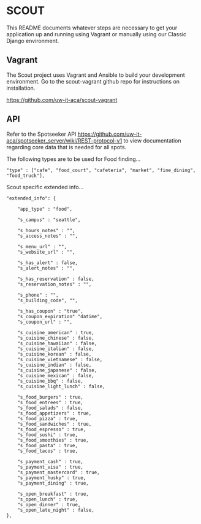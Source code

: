 SCOUT
=====

This README documents whatever steps are necessary to get your application up and running using Vagrant or manually using our Classic Django environment.

## Vagrant ##

The Scout project uses Vagrant and Ansible to build your development environment. Go to the scout-vagrant github repo for instructions on installation.

https://github.com/uw-it-aca/scout-vagrant

    
## API ##

Refer to the Spotseeker API https://github.com/uw-it-aca/spotseeker_server/wiki/REST-protocol-v1 to view documentation regarding core data that is needed for all spots.


The following types are to be used for Food finding...

    "type" : ["cafe", "food_court", "cafeteria", "market", "fine_dining", "food_truck"],


Scout specific extended info...
    
	"extended_info": {
		
		"app_type" : "food",
		
		"s_campus" : "seattle",
		
		"s_hours_notes" : "",
		"s_access_notes" : "",
		
		"s_menu_url" : "",
		"s_website_url" : "",
		
		"s_has_alert" : false,
		"s_alert_notes" : "",
		
	    "s_has_reservation" : false,
		"s_reservation_notes" : "",
			
		"s_phone" : "",
		"s_building_code", "",
		
		"s_has_coupon" : "true",
		"s_coupon_expiration" "datime",
		"s_coupon_url" : "",
		
	    "s_cuisine_american" : true,
		"s_cuisine_chinese" : false,
		"s_cuisine_hawaiian" : false,
		"s_cuisine_italian" : false,
		"s_cuisine_korean" : false,
		"s_cuisine_vietnamese" : false,
		"s_cuisine_indian" : false,
		"s_cuisine_japanese" : false,
		"s_cuisine_mexican" : false,
		"s_cuisine_bbq" : false,
		"s_cuisine_light_lunch" : false,
		
		"s_food_burgers" : true,
		"s_food_entrees" : true,
		"s_food_salads" : false,
		"s_food_appetizers" : true,
		"s_food_pizza" : true,
		"s_food_sandwiches" : true,
		"s_food_espresso" : true,
		"s_food_sushi" : true,
		"s_food_smoothies" : true,
		"s_food_pasta" : true,
		"s_food_tacos" : true,

		"s_payment_cash" : true,
		"s_payment_visa" : true,
		"s_payment_mastercard" : true,
		"s_payment_husky" : true,
		"s_payment_dining" : true,
		
		"s_open_breakfast" : true,
		"s_open_lunch" : true,
		"s_open_dinner" : true,
		"s_open_late_night" : false,
	},


